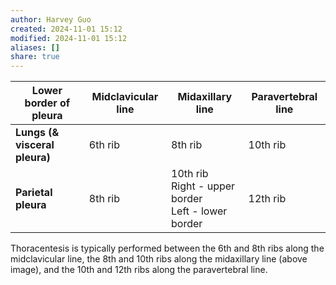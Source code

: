 ```yaml
---
author: Harvey Guo
created: 2024-11-01 15:12
modified: 2024-11-01 15:12
aliases: []
share: true
---
```

| Lower border of pleura       | Midclavicular line | Midaxillary line            | Paravertebral line |
|------------------------------|--------------------|-----------------------------|---------------------|
| **Lungs (& visceral pleura)** | 6th rib           | 8th rib                     | 10th rib           |
| **Parietal pleura**           | 8th rib           | 10th rib<br>Right - upper border<br>Left - lower border | 12th rib           |
Thoracentesis is typically performed between the 6th and 8th ribs along the midclavicular line, the 8th and 10th ribs along the midaxillary line (above image), and the 10th and 12th ribs along the paravertebral line.